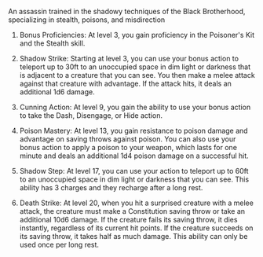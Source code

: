 An assassin trained in the shadowy techniques of the Black Brotherhood, specializing in stealth, poisons, and misdirection

1.  Bonus Proficiencies: At level 3, you gain proficiency in the Poisoner's Kit and the Stealth skill.
    
2.  Shadow Strike: Starting at level 3, you can use your bonus action to teleport up to 30ft to an unoccupied space in dim light or darkness that is adjacent to a creature that you can see. You then make a melee attack against that creature with advantage. If the attack hits, it deals an additional 1d6 damage.
    
3.  Cunning Action: At level 9, you gain the ability to use your bonus action to take the Dash, Disengage, or Hide action.
    
4.  Poison Mastery: At level 13, you gain resistance to poison damage and advantage on saving throws against poison. You can also use your bonus action to apply a poison to your weapon, which lasts for one minute and deals an additional 1d4 poison damage on a successful hit.
    
5.  Shadow Step: At level 17, you can use your action to teleport up to 60ft to an unoccupied space in dim light or darkness that you can see. This ability has 3 charges and they recharge after a long rest.
    
6.  Death Strike: At level 20, when you hit a surprised creature with a melee attack, the creature must make a Constitution saving throw or take an additional 10d6 damage. If the creature fails its saving throw, it dies instantly, regardless of its current hit points. If the creature succeeds on its saving throw, it takes half as much damage. This ability can only be used once per long rest.